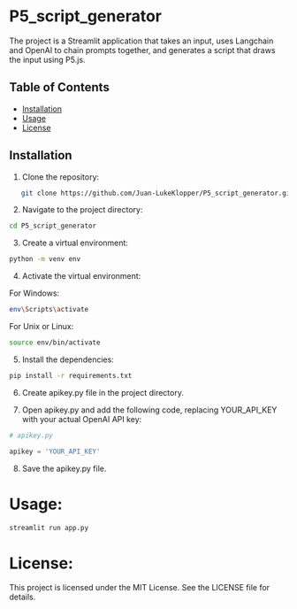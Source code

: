 # P5_script_generator

The project is a Streamlit application that takes an input, uses Langchain and OpenAI to chain prompts together, and generates a script that draws the input using P5.js.

## Table of Contents

- [Installation](#installation)
- [Usage](#usage)
- [License](#license)

## Installation

1. Clone the repository:

```bash
   git clone https://github.com/Juan-LukeKlopper/P5_script_generator.git
```
  
2. Navigate to the project directory:

```bash
cd P5_script_generator
```

3. Create a virtual environment:

```bash
python -m venv env
```

4. Activate the virtual environment:

For Windows:

```bash
env\Scripts\activate
```

For Unix or Linux:

```bash
source env/bin/activate
```

5. Install the dependencies:

```bash
pip install -r requirements.txt
```

6. Create apikey.py file in the project directory.

7. Open apikey.py and add the following code, replacing YOUR_API_KEY with your actual OpenAI API key:

```python
# apikey.py

apikey = 'YOUR_API_KEY'
```

8. Save the apikey.py file.

# Usage:

```bash
streamlit run app.py
```

# License:

This project is licensed under the MIT License. See the LICENSE file for details.
